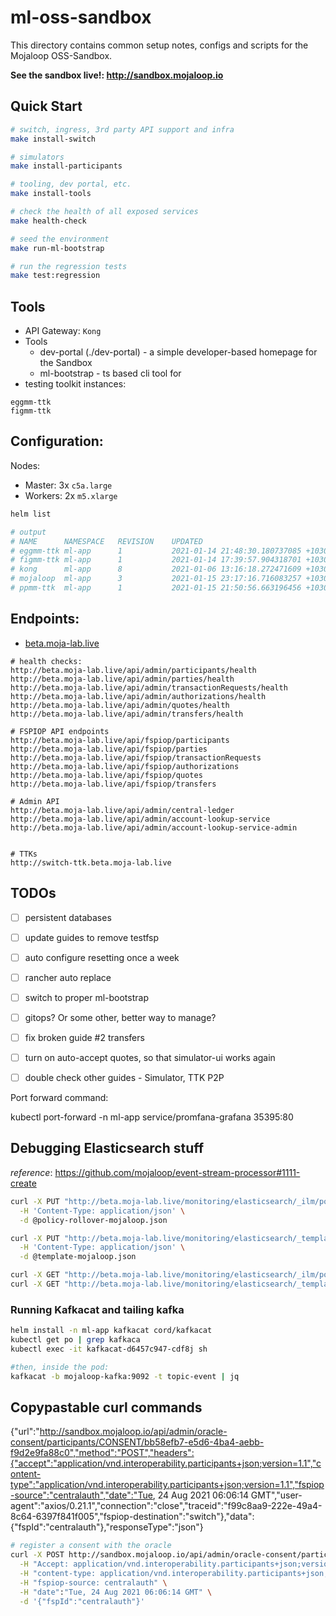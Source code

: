 # ml-oss-sandbox

This directory contains common setup notes, configs and scripts for the Mojaloop OSS-Sandbox.

__See the sandbox live!: http://sandbox.mojaloop.io__

## Quick Start

```bash
# switch, ingress, 3rd party API support and infra
make install-switch

# simulators
make install-participants

# tooling, dev portal, etc.
make install-tools

# check the health of all exposed services
make health-check

# seed the environment
make run-ml-bootstrap

# run the regression tests
make test:regression
```

## Tools

- API Gateway: `Kong`
- Tools
  - dev-portal (./dev-portal) - a simple developer-based homepage for the Sandbox
  - ml-bootstrap - ts based cli tool for 
- testing toolkit instances:
```
eggmm-ttk
figmm-ttk
```


## Configuration:

Nodes: 
- Master: 3x `c5a.large`
- Workers: 2x `m5.xlarge`


```bash
helm list

# output
# NAME     	NAMESPACE	REVISION	UPDATED                                 	STATUS  	CHART                    	APP VERSION                                                                                                                                                                                                                                                                                                                                                                                                                                                                                                                                                                                                     
# eggmm-ttk	ml-app   	1       	2021-01-14 21:48:30.180737085 +1030 ACDT	deployed	ml-testing-toolkit-11.0.0	ml-testing-toolkit: v11.7.0 ml-testing-toolkit-ui: v11.6.2                                                                                                                                                                                                                                                                                                                                                                                                                                                                                                                                                      
# figmm-ttk	ml-app   	1       	2021-01-14 17:39:57.904318701 +1030 ACDT	deployed	ml-testing-toolkit-11.0.0	ml-testing-toolkit: v11.7.0 ml-testing-toolkit-ui: v11.6.2                                                                                                                                                                                                                                                                                                                                                                                                                                                                                                                                                      
# kong     	ml-app   	8       	2021-01-06 13:16:18.272471609 +1030 ACDT	deployed	kong-1.12.0              	2.2                                                                                                                                                                                                                                                                                                                                                                                                                                                                                                                                                                                                             
# mojaloop 	ml-app   	3       	2021-01-15 23:17:16.716083257 +1030 ACDT	failed  	mojaloop-11.0.0          	ml-api-adapter: v11.1.2; central-ledger: v11.3.1; account-lookup-service: v11.1.2; quoting-service: v11.1.4; central-settlement: v10.5.0; central-event-processor: v10.5.0; bulk-api-adapter: v11.0.2; email-notifier: v9.5.0; als-oracle-pathfinder: v10.2.0; transaction-requests-service: v11.1.2; finance-portal-ui: v10.4.0; finance-portal-backend-service: v10.4.0; settlement-management: v8.8.2; operator-settlement: v9.2.1; simulator: v11.0.2; mojaloop-simulator: v11.2.1; sdk-scheme-adapter: v11.8.0; ml-testing-toolkit: v11.5.0 ml-testing-toolkit-ui: v11.5.0; ml-testing-toolkit-cli: v11.3.0
# ppmm-ttk 	ml-app   	1       	2021-01-15 21:50:56.663196456 +1030 ACDT	deployed	ml-testing-toolkit-11.0.0	ml-testing-toolkit: v11.7.0 ml-testing-toolkit-ui: v11.6.2    
```

## Endpoints:

- [beta.moja-lab.live](http://beta.moja-lab.live)
```
# health checks:
http://beta.moja-lab.live/api/admin/participants/health
http://beta.moja-lab.live/api/admin/parties/health
http://beta.moja-lab.live/api/admin/transactionRequests/health
http://beta.moja-lab.live/api/admin/authorizations/health
http://beta.moja-lab.live/api/admin/quotes/health
http://beta.moja-lab.live/api/admin/transfers/health

# FSPIOP API endpoints
http://beta.moja-lab.live/api/fspiop/participants
http://beta.moja-lab.live/api/fspiop/parties
http://beta.moja-lab.live/api/fspiop/transactionRequests
http://beta.moja-lab.live/api/fspiop/authorizations
http://beta.moja-lab.live/api/fspiop/quotes
http://beta.moja-lab.live/api/fspiop/transfers

# Admin API
http://beta.moja-lab.live/api/admin/central-ledger
http://beta.moja-lab.live/api/admin/account-lookup-service
http://beta.moja-lab.live/api/admin/account-lookup-service-admin


# TTKs
http://switch-ttk.beta.moja-lab.live
```



## TODOs
- [ ] persistent databases
- [ ] update guides to remove testfsp
- [ ] auto configure resetting once a week
- [ ] rancher auto replace
- [ ] switch to proper ml-bootstrap
- [ ] gitops? Or some other, better way to manage?
- [ ] fix broken guide #2 transfers
- [ ] turn on auto-accept quotes, so that simulator-ui works again
- [ ] double check other guides - Simulator, TTK P2P





Port forward command:

kubectl port-forward -n ml-app service/promfana-grafana 35395:80


## Debugging Elasticsearch stuff

_reference_: https://github.com/mojaloop/event-stream-processor#1111-create


```bash
curl -X PUT "http://beta.moja-lab.live/monitoring/elasticsearch/_ilm/policy/mojaloop_rollover_policy?pretty" \
  -H 'Content-Type: application/json' \
  -d @policy-rollover-mojaloop.json

curl -X PUT "http://beta.moja-lab.live/monitoring/elasticsearch/_template/moja_template?pretty" \
  -H 'Content-Type: application/json' \
  -d @template-mojaloop.json

curl -X GET "http://beta.moja-lab.live/monitoring/elasticsearch/_ilm/policy/mojaloop_rollover_policy?"
curl -X GET "http://beta.moja-lab.live/monitoring/elasticsearch/_template/moja_template"
```



### Running Kafkacat and tailing kafka

```bash
helm install -n ml-app kafkacat cord/kafkacat    
kubectl get po | grep kafkaca
kubectl exec -it kafkacat-d6457c947-cdf8j sh         

#then, inside the pod:
kafkacat -b mojaloop-kafka:9092 -t topic-event | jq
```



## Copypastable curl commands

{"url":"http://sandbox.mojaloop.io/api/admin/oracle-consent/participants/CONSENT/bb58efb7-e5d6-4ba4-aebb-f9d2e9fa88c0","method":"POST","headers":{"accept":"application/vnd.interoperability.participants+json;version=1.1","content-type":"application/vnd.interoperability.participants+json;version=1.1","fspiop-source":"centralauth","date":"Tue, 24 Aug 2021 06:06:14 GMT","user-agent":"axios/0.21.1","connection":"close","traceid":"f99c8aa9-222e-49a4-8c64-6397f841f005","fspiop-destination":"switch"},"data":{"fspId":"centralauth"},"responseType":"json"}



```bash
# register a consent with the oracle
curl -X POST http://sandbox.mojaloop.io/api/admin/oracle-consent/participants/CONSENT/bb58efb7-e5d6-4ba4-aebb-f9d2e9fa88c0\
  -H "Accept: application/vnd.interoperability.participants+json;version=1.1" \
  -H "content-type: application/vnd.interoperability.participants+json;version=1.1" \
  -H "fspiop-source: centralauth" \
  -H "date":"Tue, 24 Aug 2021 06:06:14 GMT" \
  -d '{"fspId":"centralauth"}'
```